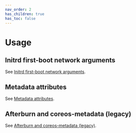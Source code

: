 ```yaml
---
nav_order: 2
has_children: true
has_toc: false
---
```


# Usage

## Initrd first-boot network arguments

See [Initrd first-boot network arguments](usage/initrd-network-cmdline.md).

## Metadata attributes

See [Metadata attributes](usage/attributes.md).

## Afterburn and coreos-metadata (legacy)

See [Afterburn and coreos-metadata (legacy)](usage/legacy-attributes.md).
